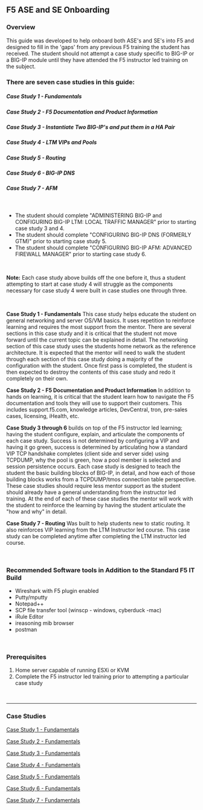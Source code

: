 ## F5 ASE and SE Onboarding

### Overview  

This guide was developed to help onboard both ASE's and SE's into F5 and designed to fill in the 'gaps' from any previous F5 training the student has received.  The student should not attempt a case study specific to BIG-IP or a BIG-IP module until they have attended the F5 instructor led training on the subject.  
  

### There are seven case studies in this guide:  

##### Case Study 1 - Fundamentals  
##### Case Study 2 - F5 Documentation and Product Information  
##### Case Study 3 - Instantiate Two BIG-IP's and put them in a HA Pair  
##### Case Study 4 - LTM VIPs and Pools  
##### Case Study 5 - Routing  
##### Case Study 6 - BIG-IP DNS  
##### Case Study 7 - AFM  

<br/>  

- The student should complete "ADMINISTERING BIG-IP and CONFIGURING BIG-IP LTM: LOCAL TRAFFIC MANAGER" prior to starting case study 3 and 4.  
- The student should complete "CONFIGURING BIG-IP DNS (FORMERLY GTM)" prior to starting case study 5.  
- The student should complete "CONFIGURING BIG-IP AFM: ADVANCED FIREWALL MANAGER" prior to starting case study 6.  
<br/>  

__Note:__ Each case study above builds off the one before it, thus a student attempting to start at case study 4 will struggle as the components necessary for case study 4 were built in case studies one through three.  

<br/>  

__Case Study 1 - Fundamentals__ This case study helps educate the student on general networking and server OS/VM basics. It uses repetition to reinforce learning and requires the most support from the mentor.  There are several sections in this case study and it is critical that the student not move forward until the current topic can be explained in detail.  The networking section of this case study uses the students home network as the reference architecture.   It is expected that the mentor will need to walk the student through each section of this case study doing a majority of the configuration with the student.  Once first pass is completed, the student is then expected to destroy the contents of this case study and redo it completely on their own.    

__Case Study 2 - F5 Documentation and Product Information__  In addition to hands on learning, it is critical that the student learn how to navigate the F5 documentation and tools they will use to support their customers.  This includes support.f5.com, knowledge articles, DevCentral, tron, pre-sales cases, licensing, iHealth, etc.  

__Case Study 3 through 6__ builds on top of the F5 instructor led learning; having the student configure, explain, and articulate the components of each case study.  Success is not determined by configuring a VIP and having it go green, success is determined by articulating how a standard VIP TCP handshake completes (client side and server side) using TCPDUMP, why the pool is green, how a pool member is selected and session persistence occurs.  Each case study is designed to teach the student the basic building blocks of BIG-IP, in detail, and how each of those building blocks works from a TCPDUMP/tmos connection table perspective. These case studies should require less mentor support as the student should already have a general understanding from the instructor led training.  At the end of each of these case studies the mentor will work with the student to reinforce the learning by having the student articulate the "how and why" in detail.  

__Case Study 7 - Routing__  Was built to help students new to static routing.  It also reinforces VIP learning from the LTM Instructor led course.  This case study can be completed anytime after completing the LTM instructor led course.

<br/>  

### Recommended Software tools in Addition to the Standard F5 IT Build

-	Wireshark with F5 plugin enabled  
-	Putty/mputty  
-	Notepad++  
-	SCP file transfer tool (winscp - windows, cyberduck -mac)  
-	iRule Editor  
-	ireasoning mib browser  
-	postman  

<br/>  

### Prerequisites  

1. Home server capable of running ESXi or KVM
2. Complete the F5 instructor led training prior to attempting a particular case study


<br/>  

----

### Case Studies  

[Case Study 1 - Fundamentals](https://github.com/grmarxer/Onboarding/blob/master/Case_Study_1-Fundamentals.md)  

[Case Study 2 - Fundamentals](https://github.com/grmarxer/Onboarding/blob/master/Case_Study_1-Fundamentals.md)  

[Case Study 3 - Fundamentals](https://github.com/grmarxer/Onboarding/blob/master/Case_Study_1-Fundamentals.md)  

[Case Study 4 - Fundamentals](https://github.com/grmarxer/Onboarding/blob/master/Case_Study_1-Fundamentals.md)  

[Case Study 5 - Fundamentals](https://github.com/grmarxer/Onboarding/blob/master/Case_Study_1-Fundamentals.md)  

[Case Study 6 - Fundamentals](https://github.com/grmarxer/Onboarding/blob/master/Case_Study_1-Fundamentals.md)  

[Case Study 7 - Fundamentals](https://github.com/grmarxer/Onboarding/blob/master/Case_Study_1-Fundamentals.md)  









